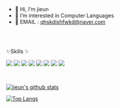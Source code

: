 - 👋 Hi, I’m jieun
- 👀 I’m interested in Computer Languages
- 🌱 EMAIL : qhskdishfwkd@naver.com


<!---
jieun-Seo/jieun-Seo is a ✨ special ✨ repository because its `README.md` (this file) appears on your GitHub profile.
You can click the Preview link to take a look at your changes.
--->

<br>
<br>

✨Skills ✨
<!-- https://simpleicons.org/?q=net -->
<img src="https://img.shields.io/badge/-C-A8B9CC?style=flat-square&logo=C&logoColor=black"/> <img src="https://img.shields.io/badge/-JAVA-1e8cbe?style=flat-square&logo=&logoColor=black"/>
<img src="https://img.shields.io/badge/-javascript-f7df1e?style=flat-square&logo=JavaScript&logoColor=black"/> <img src="https://img.shields.io/badge/-.NET-512bd4?style=flat-square&logo=.NET&logoColor=black"/>
<img src="https://img.shields.io/badge/-React-61dafb?style=flat-square&logo=React&logoColor=black"/> <img src="https://img.shields.io/badge/-MySQL-4479A1?style=flat-square&logo=MySQL&logoColor=black"/>
<img src="https://img.shields.io/badge/-CSS-1572B6?style=flat-square&logo=CSS3&logoColor=black"/> <img src="https://img.shields.io/badge/-HTML-E34F26?style=flat-square&logo=HTML5&logoColor=black"/>

<br>

[![jieun's github stats](https://github-readme-stats.vercel.app/api?username=jieun-Seo&show_icons=true&theme=radical)](https://github.com/jieun-Seo)


[![Top Langs](https://github-readme-stats.vercel.app/api/top-langs/?username=jieun-Seo&layout=compact)](https://github.com/jieun-Seo/github-readme-stats)
